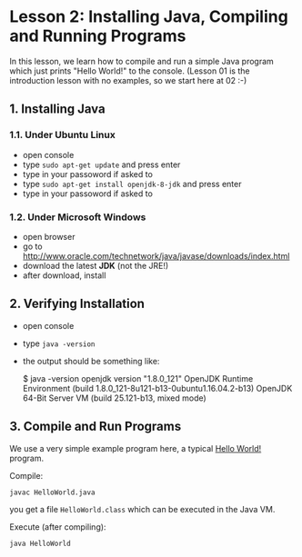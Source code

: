 # Lesson 2: Installing Java, Compiling and Running Programs

In this lesson, we learn how to compile and run a simple Java program which just prints "Hello World!" to the console. (Lesson 01 is the introduction lesson with no examples, so we start here at 02 :-)

## 1. Installing Java

### 1.1. Under Ubuntu Linux

- open console
- type `sudo apt-get update` and press enter
- type in your passoword if asked to
- type `sudo apt-get install openjdk-8-jdk` and press enter
- type in your passoword if asked to

### 1.2. Under Microsoft Windows

- open browser
- go to http://www.oracle.com/technetwork/java/javase/downloads/index.html
- download the latest **JDK** (not the JRE!)
- after download, install

## 2. Verifying Installation

- open console
- type `java -version`
- the output should be something like:

    $ java -version
    openjdk version "1.8.0_121"
    OpenJDK Runtime Environment (build 1.8.0_121-8u121-b13-0ubuntu1.16.04.2-b13)
    OpenJDK 64-Bit Server VM (build 25.121-b13, mixed mode)

## 3. Compile and Run Programs

We use a very simple example program here, a typical [Hello World!](https://en.wikipedia.org/wiki/%22Hello,_World!%22_program) program.

Compile:

    javac HelloWorld.java

you get a file `HelloWorld.class` which can be executed in the Java VM.

Execute (after compiling):

    java HelloWorld